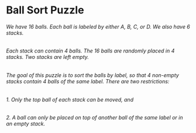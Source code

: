 # Ball Sort Puzzle
###### We have 16 balls. Each ball is labeled by either A, B, C, or D. We also have 6 stacks. 
###### Each stack can contain 4 balls. The 16 balls are randomly placed in 4 stacks.  Two stacks are left empty.
###### The goal of this puzzle is to sort the balls by label, so that 4 non-empty stacks contain 4 balls of the same label. There are two restrictions:
###### 1. Only the top ball of each stack can be moved, and
###### 2. A ball can only be placed on top of another ball of the same label or in an empty stack.